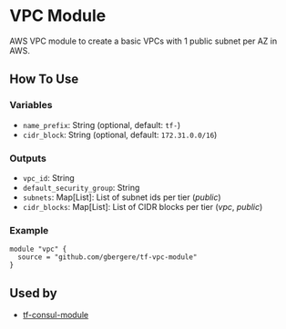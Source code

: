 # VPC Module

AWS VPC module to create a basic VPCs with 1 public subnet per AZ in AWS.

## How To Use

### Variables
* `name_prefix`: String (optional, default: `tf-`)
* `cidr_block`: String (optional, default: `172.31.0.0/16`)

### Outputs
* `vpc_id`: String 
* `default_security_group`: String
* `subnets`: Map[List]: List of subnet ids per tier (_public_)
* `cidr_blocks`: Map[List]: List of CIDR blocks per tier (_vpc_, _public_)

### Example
```hcl
module "vpc" {
  source = "github.com/gbergere/tf-vpc-module"
}
```

## Used by
* [tf-consul-module](https://github.com/gbergere/tf-consul-module)
